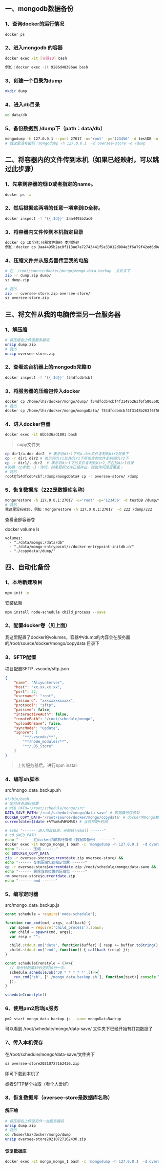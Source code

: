 ## 一、mongodb数据备份

### 1、查询docker的运行情况 

```bash
docker ps
```

### 2、进入mongodb 的容器 

```bash
docker exec -it [容器ID] bash 

例如：docker exec -it 9286d48386ae bash
```

### 3、创建一个目录为dump 

```bash
mkdir dump 
```

###  4、进入db目录 

```bash
cd data/db
```

### 5、备份数据到 /dump下（path：data/db）

```bash
mongodump -h 127.0.0.1 --port 27017 -u='root' -p='123456' -d testDB -o /dump
# 我这里没有密码：mongodump -h 127.0.0.1  -d oversee-store -o /dump
```



## 二、将容器内的文件传到本机（如果已经映射，可以跳过此步骤）

### 1、先拿到容器的短ID或者指定的name。

```bash
docker ps -a
```

### 2、然后根据这两项的任意一项拿到ID全称。

```bash
docker inspect -f '{{.Id}}' 3aa4495b2ac0
```

### 3、将容器内文件传到本机指定目录

```bash
docker cp ID全称:容器文件路径 本地路径
例如：docker cp 3aa4495b2ac0f113ae7a72743441f5a33012d084e3f6a79f42ed6d0ada9ff065:/dump /root/source/docker/mongo/mongo-data-backup
```

### 4、压缩文件并从服务器传至我的电脑

```bash
# 在  /root/source/docker/mongo/mongo-data-backup  文件夹下
zip -r dump.zip dump/
sz dump.zip

# 我的
zip -r oversee-store.zip oversee-store/
sz oversee-store.zip
```



## 三、将文件从我的电脑传至另一台服务器

### 1、解压缩

```bash
# 将压缩包上传至服务器后
unzip dump.zip
# 我的
unzip oversee-store.zip
```

### 2、查看这台机器上的mongodb完整ID

```bash
docker inspect -f '{{.Id}}' f54dfcdb4cbf
```

### 3、将服务器的压缩包传入docker

```bash
docker cp /home/lhz/docker/mongo/dump/ f54dfcdb4cbf4f3148b263f6f5005502752fd6cfa5a706e388d9198ac1c6f8ca:/dump
# 我的
docker cp /home/lhz/docker/mongo/mongoData/ f54dfcdb4cbf4f3148b263f6f5005502752fd6cfa5a706e388d9198ac1c6f8ca:/dump
```



### 4、进入docker容器

```bash
docker exec -it 6bb536ad1801 bash
```

> copy文件夹

```bash
cp dir1/a.doc dir2  # 表示将dir1下的a.doc文件复制到dir2目录下
cp -r dir1 dir2 # 表示将dir1及其dir1下所包含的文件复制到dir2下
cp -r dir1/. dir2  # 表示将dir1下的文件复制到dir2,不包括dir1目录
#说明：cp参数 -i：询问，如果目标文件已经存在，则会询问是否覆盖；
# 我的
root@f54dfcdb4cbf:/dump/mongoData# cp -r oversee-store/ /dump
```



### 5、恢复数据库（222是数据库名称）

```bash
mongorestore -h 127.0.0.1:27017 -u='root' -p='123456' -d testDB /dump/testDB
# 我的
我这里没有密码，例如：mongorestore -h 127.0.0.1:27017  -d 222 /dump/222 
```



查看全部容器卷

docker volume ls



```
volumes:      
  - "./data/mongo:/data/db"      
  - "./data/mongo-entrypoint/:/docker-entrypoint-initdb.d/"      
  - "./copydata:/dump/"
```



## 四、自动化备份

### 1、本地新建项目

```bash
npm init -y
```

安装依赖

```bash
npm install node-schedule child_process --save
```



### 2、配置docker卷（见上面）

我这里配置了docker的volumes，容器中/dump的内容会在服务器的/root/source/docker/mongo/copydata 目录下



### 3、SFTP配置

项目配置SFTP  .vscode/sftp.json

```json
{
    "name": "AliyunServer",
    "host": "xx.xx.xx.xx",    
    "port": 22,     
    "username": "root", 
    "password": "xxxxxxxxxxxxx", 
    "protocol": "sftp", 
    "passive": false,
    "interactiveAuth": false,
    "remotePath": "/root/schedule/mongo",   
    "uploadOnSave": false, 
    "syncMode": "update",
    "ignore": [            
        "**/.vscode/**",
        "**/node_modules/**",
        "**/.DS_Store"
    ]
}
```

> 上传服务器后，进行npm install



### 4、编写sh脚本

src/mongo_data_backup.sh

```bash
#!/bin/bash
# 定时任务源码位置
# WEB_PATH='/root/schedule/mongo/src' 
DATA_SAVE_PATH='/root/schedule/mongo/data-save' # 数据备份存放处
DOCKER_COPY_DATA='/root/source/docker/mongo/copydata' # docker内mongo数据库导出数据的映射地址
currentdate=$(date +%Y%m%d%H%M%S) # 当前日期+时间

# echo "------ 进入项目目录，开始执行shell ------"
# cd $WEB_PATH
echo "------ 在docker内部执行操作（数据库备份） ------"
docker exec -it mongo_mongo_1 bash -c 'mongodump -h 127.0.0.1  -d oversee-store -o /dump' && 
echo "------ 压缩 ------"
cd $DOCKER_COPY_DATA
zip -r oversee-store$currentdate.zip oversee-store/ &&
echo "------ 复制压缩包到指定位置 ------"
cp -r oversee-store$currentdate.zip /root/schedule/mongo/data-save &&
echo "------ 删除当前位置的压缩包 ------"
rm oversee-store$currentdate.zip
echo "------ end ------"

```



### 5、编写定时器

src/mongo_data_backup.js

```js
const schedule = require('node-schedule');

function run_cmd(cmd, args, callback) {
  var spawn = require('child_process').spawn;
  var child = spawn(cmd, args);
  var resp = "";

  child.stdout.on('data', function(buffer) { resp += buffer.toString(); });
  child.stdout.on('end', function() { callback (resp) });
}

const scheduleCronstyle = ()=>{
  // 每分钟的第30秒定时执行一次:
  schedule.scheduleJob('30 * * * * *',()=>{
    run_cmd('sh', ['./mongo_data_backup.sh'], function(text){ console.log(text) });
  }); 
}

scheduleCronstyle()
```



### 6、使用pm2启动js服务

```bash
pm2 start mongo_data_backup.js --name mongoDataBackup
```

可以看到 /root/schedule/mongo/data-save/ 文件夹下已经开始有打包数据了



### 7、传入本机保存

在/root/schedule/mongo/data-save/文件夹下

```bash
sz oversee-store20210727162430.zip
```

即可下载到本机了

或者SFTP整个拉取（看个人爱好）



### 8、恢复数据库（oversee-store是数据库名称）

#### 解压缩

```bash
# 将压缩包上传至另外一台服务器后  
unzip dump.zip
# 我的
cd /home/lhz/docker/mongo/dump
unzip oversee-store20210727162430.zip
```

#### 恢复数据库

```bash
docker exec -it mongo_mongo_1 bash -c 'mongodump -h 127.0.0.1  -d oversee-store -o /dump'
```



























